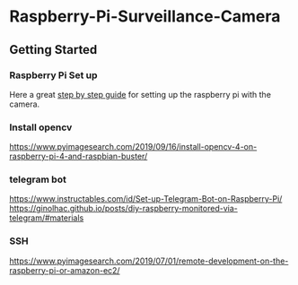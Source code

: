 # Raspberry-Pi-Surveillance-Camera


## Getting Started

### Raspberry Pi Set up
Here a great [step by step guide](https://projects.raspberrypi.org/en/projects/raspberry-pi-setting-up) for setting up the raspberry pi with the camera. 

### Install opencv
https://www.pyimagesearch.com/2019/09/16/install-opencv-4-on-raspberry-pi-4-and-raspbian-buster/

### telegram bot
https://www.instructables.com/id/Set-up-Telegram-Bot-on-Raspberry-Pi/
https://ginolhac.github.io/posts/diy-raspberry-monitored-via-telegram/#materials

### SSH
https://www.pyimagesearch.com/2019/07/01/remote-development-on-the-raspberry-pi-or-amazon-ec2/

